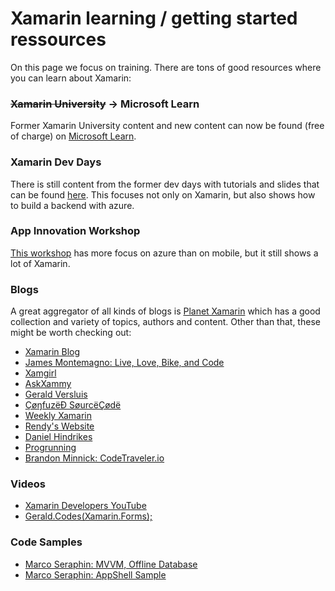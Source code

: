 # Xamarin learning / getting started ressources
On this page we focus on training. There are tons of good resources where you can learn about Xamarin:

### ~~Xamarin University~~ -> Microsoft Learn

Former Xamarin University content and new content can now be found (free of charge) on [Microsoft Learn](https://dotnet.microsoft.com/learn/xamarin). 

### Xamarin Dev Days
There is still content from the former dev days with tutorials and slides that can be found [here](https://github.com/xamarin/dev-days-labs). This focuses not only on Xamarin, but also shows how to build a backend with azure.

### App Innovation Workshop
[This workshop](https://github.com/microsoft/app-innovation-workshop) has more focus on azure than on mobile, but it still shows a lot of Xamarin.

### Blogs
A great aggregator of all kinds of blogs is [Planet Xamarin](https://www.planetxamarin.com/) which has a good collection and variety of topics, authors and content. Other than that, these might be worth checking out:

* [Xamarin Blog](https://devblogs.microsoft.com/xamarin/)
* [James Montemagno: Live, Love, Bike, and Code](https://montemagno.com/)
* [Xamgirl](https://xamgirl.com/)
* [AskXammy](https://askxammy.com/)
* [Gerald Versluis](https://blog.verslu.is/)
* [ÇøŋfuzëÐ SøurcëÇødë](https://theconfuzedsourcecode.wordpress.com/)
* [Weekly Xamarin](http://weeklyxamarin.com/)
* [Rendy's Website](http://www.xamboy.com/)
* [Daniel Hindrikes](https://danielhindrikes.se/)
* [Progrunning](https://progrunning.net/)
* [Brandon Minnick: CodeTraveler.io](https://codetraveler.io)

### Videos
 * [Xamarin Developers YouTube](https://www.youtube.com/channel/UCe-f02uZgEXdHmHpC3loAQg)
 * [Gerald.Codes(Xamarin.Forms);](https://www.youtube.com/playlist?list=PLfbOp004UaYUgjhTHjtSixo-iMdz6PhIv)

### Code Samples
* [Marco Seraphin: MVVM, Offline Database](https://github.com/marcoseraphin/AppStandard)
* [Marco Seraphin: AppShell Sample](https://github.com/marcoseraphin/ShellStandardApp)
